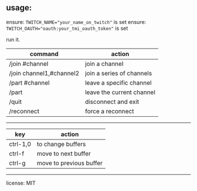 ## usage:

ensure: `TWITCH_NAME="your_name_on_twitch"` is set
ensure: `TWITCH_OAUTH="oauth:your_tmi_oauth_token"` is set

run it.

| command                  | action                    |
| ------------------------ | ------------------------- |
| /join #channel           | join a channel            |
| /join channel1,#channel2 | join a series of channels |
| /part #channel           | leave a specific channel  |
| /part                    | leave the current channel |
| /quit                    | disconnect and exit       |
| /reconnect               | force a reconnect         |

---

| key      | action                  |
| -------- | ----------------------- |
| ctrl-1,0 | to change buffers       |
| ctrl-f   | move to next buffer     |
| ctrl-g   | move to previous buffer |

---

license: MIT
